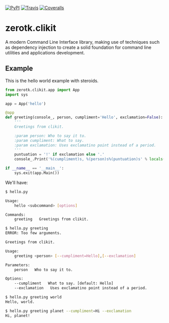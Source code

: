 [![PyPI](https://img.shields.io/pypi/v/zerotk.clikit.svg?style=flat-square)]()
[![Travis](https://img.shields.io/travis/zerotk/clikit.svg?style=flat-square)]()
[![Coveralls](https://img.shields.io/coveralls/zerotk/clikit.svg?style=flat-square)]()

# zerotk.clikit

A modern Command Line Interface library, making use of techniques such as dependency injection to
create a solid foundation for command line utilities and applications development.

## Example

This is the hello world example with steroids.

```python
from zerotk.clikit.app import App
import sys

app = App('hello')

@app
def greeting(console_, person, cumpliment='Hello', exclamation=False):
    '''
    Greetings from clikit.

    :param person: Who to say it to.
    :param cumpliment: What to say.
    :param exclamation: Uses exclamatino point instead of a period.
    '''
    puntuation = '!' if exclamation else '.'
    console_.Print('%(cumpliment)s, %(person)s%(puntuation)s' % locals())

if __name__ == '__main__':
    sys.exit(app.Main())
```

We'll have:

```bash
$ hello.py

Usage:
    hello <subcommand> [options]

Commands:
    greeting   Greetings from clikit.

$ hello.py greeting
ERROR: Too few arguments.

Greetings from clikit.

Usage:
    greeting <person> [--cumpliment=Hello],[--exclamation]

Parameters:
    person   Who to say it to.

Options:
    --cumpliment   What to say. [default: Hello]
    --exclamation   Uses exclamatino point instead of a period.

$ hello.py greeting world
Hello, world.

$ hello.py greeting planet --cumpliment=Hi --exclamation
Hi, planet!
```

